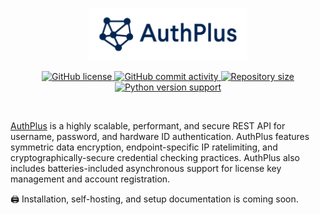 <p align="center">
    <a href="https://authpl.us" target="_blank">
        <img width="50%" src="https://github.com/ayushgun/authplus/blob/main/web/assets/AuthPlus_Logo.png?raw=true" alt="AuthPlus logo">
    </a>
</p>

<p align="center">
    <a href="LICENSE.md" target="_blank">
        <img src="https://img.shields.io/github/license/ayushgun/authplus.svg" alt="GitHub license">
    </a>
    <a href="https://github.com/ayushgun/authplus/commits/2.x" target="_blank">
        <img src="https://img.shields.io/github/commit-activity/y/ayushgun/authplus.svg" alt="GitHub commit activity">
    </a>
    <a href="https://github.com/ayushgun/authplus/graphs/contributors" target="_blank">
        <img src="https://img.shields.io/github/repo-size/ayushgun/authplus" alt="Repository size">
    </a>
    <a href="requirements.txt" target="_blank">
        <img src="https://img.shields.io/pypi/pyversions/fastapi" alt="Python version support">
    </a>
</p>
<br/>

[AuthPlus](https://authpl.us/) is a highly scalable, performant, and secure REST API for username, password, and hardware ID authentication. AuthPlus features symmetric data encryption, endpoint-specific IP ratelimiting, and cryptographically-secure credential checking practices. AuthPlus also includes batteries-included asynchronous support for license key management and account registration. 

🖨️ Installation, self-hosting, and setup documentation is coming soon.
